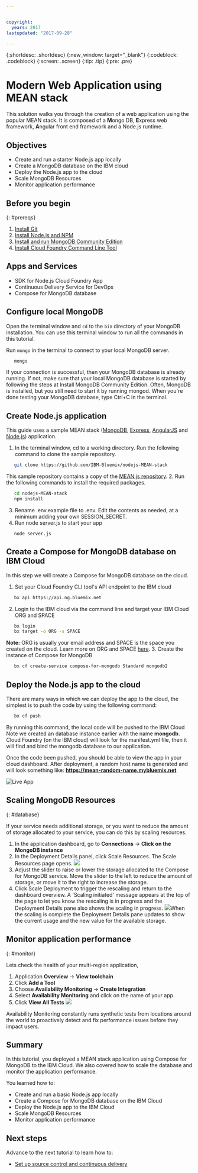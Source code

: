 ```yaml
---


copyright:
  years: 2017
lastupdated: "2017-09-28"

---
```


{:shortdesc: .shortdesc}
{:new_window: target="_blank"}
{:codeblock: .codeblock}
{:screen: .screen}
{:tip: .tip}
{:pre: .pre}


# Modern Web Application using MEAN stack

This solution walks you through the creation of a web application using the popular MEAN stack. It is composed of a **M**ongo DB, **E**xpress web framework, **A**ngular front end framework and a Node.js runtime.

## Objectives

- Create and run a starter Node.js app locally
- Create a MongoDB database on the IBM cloud
- Deploy the Node.js app to the cloud
- Scale MongoDB Resources
- Monitor application performance

## Before you begin

{: #prereqs}

1. [Install Git](https://git-scm.com/)
2. [Install Node.js and NPM](https://nodejs.org/)
3. [Install and run MongoDB Community Edition](https://docs.mongodb.com/manual/administration/install-community/)
4. [Install Cloud Foundry Command Line Tool](https://github.com/cloudfoundry/cli)

## Apps and Services
- SDK for Node.js Cloud Foundry App
- Continuous Delivery Service for DevOps
- Compose for MongoDB database


## Configure local MongoDB

Open the terminal window and `cd` to the `bin` directory of your MongoDB installation. You can use this terminal window to run all the commands in this tutorial.

Run `mongo` in the terminal to connect to your local MongoDB server.
```sh
   mongo
```

If your connection is successful, then your MongoDB database is already running. If not, make sure that your local MongoDB database is started by following the steps at Install MongoDB Community Edition. Often, MongoDB is installed, but you still need to start it by running mongod. When you're done testing your MongoDB database, type Ctrl+C in the terminal.

## Create  Node.js application

This guide uses a sample MEAN stack ([MongoDB](https://www.mongodb.org/), [Express](http://expressjs.com/), [AngularJS](https://angularjs.org/) and [Node.js](https://nodejs.org/)) application.

1. In the terminal window, cd to a working directory. Run the following command to clone the sample repository.
  ```sh
     git clone https://github.com/IBM-Bluemix/nodejs-MEAN-stack
  ```
  This sample repository contains a copy of the [MEAN.js repository](https://github.com/IBM-Bluemix/nodejs-MEAN-stack).
2. Run the following commands to install the required packages.
  ```sh
     cd nodejs-MEAN-stack
     npm install
  ```
3. Rename .env.example file to .env. Edit the contents as needed, at a minimum adding your own SESSION_SECRET.
4. Run node server.js to start your app
  ```
     node server.js
  ```

## Create a Compose for MongoDB database on IBM Cloud

In this step we will create a Compose for MongoDB database on the cloud.

1. Set your Cloud Foundry CLI tool's API endpoint to the IBM cloud  
  ```sh
     bx api https://api.ng.bluemix.net
  ```
2. Login to the IBM cloud via the command line and target your IBM Cloud ORG and SPACE
  ```sh
     bx login
     bx target -o ORG -s SPACE
  ```
  **Note:** ORG is usually your email address and SPACE is the space you created on the cloud. Learn more on ORG and SPACE [here](https://console.bluemix.net/docs/cli/reference/bluemix_cli/bx_cli.html#bluemix_account_spaces).
3. Create the instance of Compose for MongoDB
  ```sh
     bx cf create-service compose-for-mongodb Standard mongodb2
  ```

## Deploy the Node.js app to the cloud

There are many ways in which we can deploy the app to the cloud, the simplest is to push the code by using the following command:

```sh
   bx cf push
```

By running this command, the local code will be pushed to the IBM Cloud  
Note we created an database instance earlier with the name **mongodb**.  Cloud Foundry (on the IBM cloud) will look for the manifest.yml file, then it will find and bind the mongodb database to our application.

Once the code been pushed, you should be able to view the app in your cloud dashboard. After deployment, a random host name is generated and will look something like: **https://mean-random-name.mybluemix.net**

![Live App](images/solution7/live-app.png)


## Scaling MongoDB Resources
{: #database}

If your service needs additional storage, or you want to reduce the amount of storage allocated to your service, you can do this by scaling resources.
1. In the application dashboard, go to **Connections** -> **Click on the MongoDB instance**
2. In the Deployment Details panel, click Scale Resources. The Scale Resources page opens.
  ![](images/solution7/mongodb-scale-show.png)
3. Adjust the slider to raise or lower the storage allocated to the Compose for MongoDB service. Move the slider to the left to reduce the amount of storage, or move it to the right to increase the storage.
4. Click Scale Deployment to trigger the rescaling and return to the dashboard overview. A 'Scaling initiated' message appears at the top of the page to let you know the rescaling is in progress and the Deployment Details pane also shows the scaling in progress.
  ![](images/solution7/scaling-in-progress.png)When the scaling is complete the Deployment Details pane updates to show the current usage and the new value for the available storage.


## Monitor application performance
{: #monitor}

Lets check the health of your multi-region application,

1. Application **Overview** -> **View toolchain**
2. Click **Add a Tool**
3. Choose **Availability Monitoring** -> **Create Integration**
4. Select **Availability Monitoring** and click on the name of your app.
5. Click **View All Tests**
   ![](images/solution7/alert_frequency.png)

Availability Monitoring constantly runs synthetic tests from locations around the world to proactively detect and fix performance issues before they impact users.



## Summary

In this tutorial, you deployed a MEAN stack application using Compose for MongoDB to the IBM Cloud. We also covered how to scale the database and monitor the application performance.

You learned how to:

- Create and run a basic Node.js app locally
- Create a Compose for MongoDB database on the IBM Cloud
- Deploy the Node.js app to the IBM Cloud
- Scale MongoDB Resources
- Monitor application performance




## Next steps

Advance to the next tutorial to learn how to:

- [Set up source control and continuous delivery](https://dev-console.stage1.bluemix.net/docs/solutions/multi-region-webapp.html)
